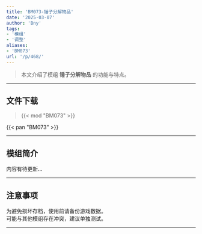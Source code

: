 ```yaml
---
title: 'BM073-锤子分解物品'
date: '2025-03-07'
author: 'Bny'
tags:
- '模组'
- '调整'
aliases:
- 'BM073'
url: '/p/468/'
---
```


> 本文介绍了模组 **锤子分解物品** 的功能与特点。

---

## 文件下载  

> {{< mod "BM073" >}}  

{{< pan "BM073" >}}  

---

## 模组简介

>  
内容有待更新...  

---

## 注意事项

>  
为避免损坏存档，使用前请备份游戏数据。  
可能与其他模组存在冲突，建议单独测试。  

---

